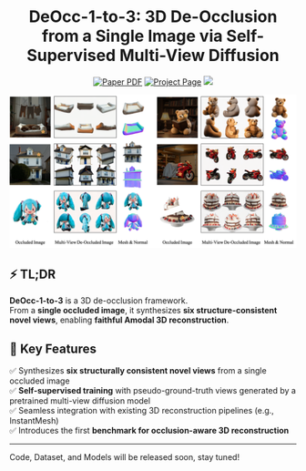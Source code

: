

<p align="center">
  <h1 align="center"> <b>DeOcc-1-to-3</b>: 3D De-Occlusion from a Single Image via Self-Supervised Multi-View Diffusion</h1>
  <p align="center">
        <a href="https://arxiv.org/pdf/2506.21544"><img src='https://img.shields.io/badge/arXiv-DeOcc123-red?logo=arxiv' alt='Paper PDF'></a>
        <a href=''><img src='https://img.shields.io/badge/Project_Page-DeOcc123-green' alt='Project Page'></a>
		<a href=""><img src="https://img.shields.io/badge/%F0%9F%A4%97%20Gradio%20Demo-Huggingface-orange"></a> <br>
  </p>


<div align="center">
  <img src="Assets/teaser.png" alt="Teaser" width="600"/>
</div>

## ⚡ TL;DR

**DeOcc-1-to-3** is a 3D de-occlusion framework.   
From a **single occluded image**, it synthesizes **six structure-consistent novel views**, enabling **faithful Amodal 3D reconstruction**.


<!-- ---

## 📝 Project Overview

**DeOcc-1-to-3** is an end-to-end framework for **occlusion-aware multi-view image generation** from a single occluded image. It leverages **self-supervised fine-tuning of a multi-view diffusion model** to synthesize structurally consistent novel views, enabling **faithful 3D reconstruction** under occlusions without manual annotations. -->

<!-- --- -->

## 🚀 Key Features

✅ Synthesizes **six structurally consistent novel views** from a single occluded image  
✅ **Self-supervised training** with pseudo-ground-truth views generated by a pretrained multi-view diffusion model  
✅ Seamless integration with existing 3D reconstruction pipelines (e.g., InstantMesh)  
✅ Introduces the first **benchmark for occlusion-aware 3D reconstruction**

---

<!-- ## 🔬 Method Overview

<div align="center">
  <img src="assets/pipeline.png" alt="Pipeline" width="700"/>
</div>

1. **Random Occlusion:** Generate occluded images using SA-1B segmentation masks.  
2. **Pseudo-GT Generation:** Use a frozen multi-view diffusion model to produce six-view pseudo-ground-truths.  
3. **Self-Supervised Fine-Tuning:** Train the student model with a denoising objective to predict consistent novel views from occluded inputs.  
4. **3D Reconstruction:** Feed synthesized views into a downstream reconstruction module (e.g., InstantMesh) to recover complete 3D geometry.

--- -->

<!-- ## 📦 Installation

```bash
git clone https://github.com/Quyans/DeOcc123.git
cd DeOcc123
conda env create -f environment.yml
conda activate deocc123 -->

Code, Dataset, and Models will be released soon, stay tuned!

